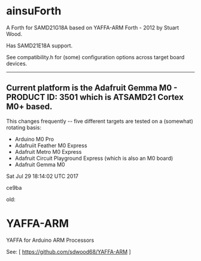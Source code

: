 # ainsuForth

A Forth for SAMD21G18A based on YAFFA-ARM Forth - 2012 by Stuart Wood.

Has SAMD21E18A support.

See compatibility.h for (some) configuration options across
target board devices.

------------------------------------------------------------
Current platform is the Adafruit Gemma M0 - PRODUCT ID: 3501
which is ATSAMD21 Cortex M0+ based.
------------------------------------------------------------

This changes frequently -- five different targets are
tested on a (somewhat) rotating basis:

  * Arduino M0 Pro
  * Adafruiit Feather M0 Express
  * Adafruit Metro M0 Express
  * Adafruit Circuit Playground Express (which is also an M0 board)
  * Adafruit Gemma M0

Sat Jul 29 18:14:02 UTC 2017

ce9ba

old:

# YAFFA-ARM
YAFFA for Arduino ARM Processors 

See:
 [ https://github.com/sdwood68/YAFFA-ARM ]

